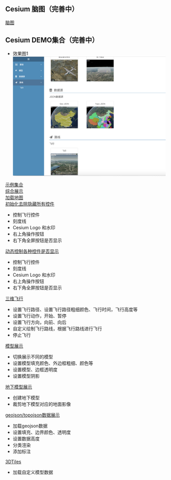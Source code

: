 ## Cesium 脑图（完善中）
[脑图](http://naotu.baidu.com/file/1bb0734b72b6f7efb888a93a2cb642ce)  

## Cesium DEMO集合（完善中）
- 效果图1
![效果图1](/assets/readme/demo.png)

[示例集合](https://songliuchen.github.io/cesium)  
[综合展示](https://songliuchen.github.io/cesium/main.html)  
[加载地图](https://songliuchen.github.io/cesium/base/load_cesium.html)    
[初始化去除隐藏所有控件](https://songliuchen.github.io/cesium/base/load_cesium2.html) 
- 控制飞行控件  
- 刻度线  
- Cesium Logo 和水印  
- 右上角操作按钮  
- 右下角全屏按钮是否显示  

[动态控制各种控件是否显示](https://songliuchen.github.io/cesium/base/load_cesium3.html)
- 控制飞行控件  
- 刻度线  
- Cesium Logo 和水印  
- 右上角操作按钮  
- 右下角全屏按钮是否显示

[三维飞行](https://songliuchen.github.io/cesium/fly/fly.html)  
- 设置飞行路径、设置飞行路径粗细颜色、飞行时间，飞行高度等    
- 设置飞行动作，开始、暂停  
- 设置飞行方向，向前、向后  
- 自定义绘制飞行路线，根据飞行路线进行飞行  
- 停止飞行  

[模型展示](https://songliuchen.github.io/cesium/model/show.html)  
- 切换展示不同的模型  
- 设置模型填充颜色、外边框粗细、颜色等
- 设置模型、边框透明度    
- 设置模型阴影    

[地下模型展示](https://songliuchen.github.io/cesium/model/show_underline.html)  
- 创建地下模型  
- 裁剪地下模型对应的地面影像 

[geojson/topojson数据展示](https://songliuchen.github.io/cesium/datasource/geojson.html)  
- 加载geojson数据  
- 设置填充、边界颜色、透明度
- 设置数据高度
- 分类渲染
- 添加标注

[3DTiles](https://songliuchen.github.io/cesium/datasource/3dtiles.html)  
- 加载自定义模型数据

